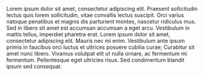 Lorem ipsum dolor sit amet, consectetur adipiscing elit. Praesent sollicitudin lectus quis lorem sollicitudin, vitae convallis lectus suscipit. Orci varius natoque penatibus et magnis dis parturient montes, nascetur ridiculus mus. Sed in libero sit amet est accumsan accumsan a eget arcu. Vestibulum in mattis tellus, imperdiet pharetra erat. Lorem ipsum dolor sit amet, consectetur adipiscing elit. Mauris nec mi enim. Vestibulum ante ipsum primis in faucibus orci luctus et ultrices posuere cubilia curae; Curabitur sit amet nunc libero. Vivamus volutpat elit ut nulla ornare, ac fermentum mi fermentum. Pellentesque eget ultricies risus. Sed condimentum blandit ipsum sed consequat.

